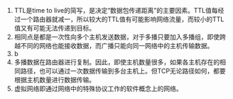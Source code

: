 1. TTL是time to live的简写，是决定“数据包传递距离”的主要因素。TTL值每经过一个路由器就减一，所以较大的TTL值有可能影响网络流量，而较小的TTL值又有可能无法传递到目标。
2. 相同点是都是一次性向多个主机发送数据，对于多播只要加入多播组，即使跨越不同的网络也能接收数据，而广播只能向同一网络中的主机传输数据。
3. b 
4. 多播数据在路由器进行复制。因此，即使主机数量很多，如果各主机存在的相同路径，也可以通过一次数据传输到多台主机上。但TCP无论路径如何，都要根据主机数量进行数据传输。
5. 虚拟网络即通过网络中的特殊协议工作的软件概念上的网络。